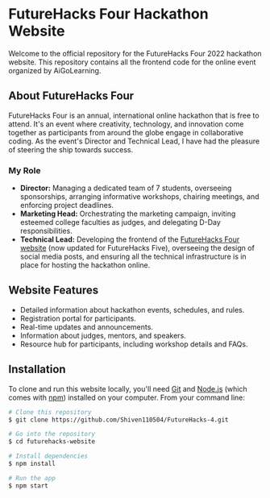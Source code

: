 # FutureHacks Four Hackathon Website

Welcome to the official repository for the FutureHacks Four 2022 hackathon website. This repository contains all the frontend code for the online event organized by AiGoLearning.

## About FutureHacks Four

FutureHacks Four is an annual, international online hackathon that is free to attend. It's an event where creativity, technology, and innovation come together as participants from around the globe engage in collaborative coding. As the event's Director and Technical Lead, I have had the pleasure of steering the ship towards success.

### My Role

- **Director:** Managing a dedicated team of 7 students, overseeing sponsorships, arranging informative workshops, chairing meetings, and enforcing project deadlines.
- **Marketing Head:** Orchestrating the marketing campaign, inviting esteemed college faculties as judges, and delegating D-Day responsibilities.
- **Technical Lead:** Developing the frontend of the [FutureHacks Four website](https://futurehacks.net/) (now updated for FutureHacks Five), overseeing the design of social media posts, and ensuring all the technical infrastructure is in place for hosting the hackathon online.

## Website Features

- Detailed information about hackathon events, schedules, and rules.
- Registration portal for participants.
- Real-time updates and announcements.
- Information about judges, mentors, and speakers.
- Resource hub for participants, including workshop details and FAQs.

## Installation

To clone and run this website locally, you'll need [Git](https://git-scm.com) and [Node.js](https://nodejs.org/en/download/) (which comes with [npm](http://npmjs.com)) installed on your computer. From your command line:

```bash
# Clone this repository
$ git clone https://github.com/Shiven110504/FutureHacks-4.git

# Go into the repository
$ cd futurehacks-website

# Install dependencies
$ npm install

# Run the app
$ npm start
